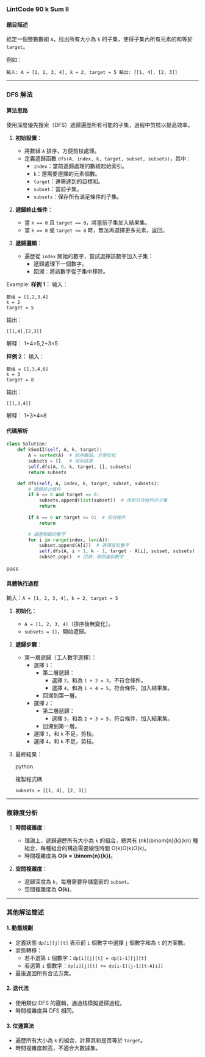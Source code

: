 
### **LintCode 90 k Sum II**

#### **題目描述**

給定一個整數數組 `A`，找出所有大小為 `k` 的子集，使得子集內所有元素的和等於 `target`。

例如：

`輸入: A = [1, 2, 3, 4], k = 2, target = 5 輸出: [[1, 4], [2, 3]]`

---

### **DFS 解法**

#### **算法思路**

使用深度優先搜索（DFS）遞歸遍歷所有可能的子集，過程中剪枝以提高效率。

1. **初始設置**：
    
    - 將數組 `A` 排序，方便剪枝處理。
    - 定義遞歸函數 `dfs(A, index, k, target, subset, subsets)`，其中：
        - `index`：當前遞歸處理的數組起始索引。
        - `k`：還需要選擇的元素個數。
        - `target`：還需達到的目標和。
        - `subset`：當前子集。
        - `subsets`：保存所有滿足條件的子集。
2. **遞歸終止條件**：
    
    - 當 `k == 0` 且 `target == 0`，將當前子集加入結果集。
    - 當 `k == 0` 或 `target <= 0` 時，無法再選擇更多元素，返回。
3. **遞歸邏輯**：
    
    - 遍歷從 `index` 開始的數字，嘗試選擇該數字加入子集：
        - 遞歸處理下一個數字。
        - 回溯：將該數字從子集中移除。

Example:
**样例 1：**
输入：
```
数组 = [1,2,3,4]
k = 2
target = 5
```
输出：
```
[[1,4],[2,3]]
```
解释：
1+4=5,2+3=5

**样例 2：**
输入：
```
数组 = [1,3,4,6]
k = 3
target = 8
```
输出：
```
[[1,3,4]]
```
解释：
1+3+4=8

#### **代碼解析**

```python
class Solution:
    def kSumII(self, A, k, target):
        A = sorted(A)  # 排序數組，方便剪枝
        subsets = []   # 保存結果
        self.dfs(A, 0, k, target, [], subsets)
        return subsets

    def dfs(self, A, index, k, target, subset, subsets):
        # 遞歸終止條件
        if k == 0 and target == 0:
            subsets.append(list(subset))  # 找到符合條件的子集
            return
        
        if k == 0 or target <= 0:  # 剪枝條件
            return

        # 遍歷剩餘的數字
        for i in range(index, len(A)):
            subset.append(A[i])  # 選擇當前數字
            self.dfs(A, i + 1, k - 1, target - A[i], subset, subsets)  # 遞歸處理下一層
            subset.pop()  # 回溯，移除當前數字

```
pass

#### **具體執行過程**

輸入：`A = [1, 2, 3, 4], k = 2, target = 5`

1. **初始化**：
    
    - `A = [1, 2, 3, 4]`（排序後無變化）。
    - `subsets = []`，開始遞歸。
2. **遞歸步驟**：
    
    - 第一層遞歸（工人數字選擇）：
        - 選擇 `1`：
            - 第二層遞歸：
                - 選擇 `2`，和為 `1 + 2 = 3`，不符合條件。
                - 選擇 `4`，和為 `1 + 4 = 5`，符合條件，加入結果集。
            - 回溯到第一層。
        - 選擇 `2`：
            - 第二層遞歸：
                - 選擇 `3`，和為 `2 + 3 = 5`，符合條件，加入結果集。
            - 回溯到第一層。
        - 選擇 `3`，和 `k` 不足，剪枝。
        - 選擇 `4`，和 `k` 不足，剪枝。
3. 最終結果：
    
    python
    
    複製程式碼
    
    `subsets = [[1, 4], [2, 3]]`
    

---

### **複雜度分析**

1. **時間複雜度**：
    
    - 理論上，遞歸遍歷所有大小為 `k` 的組合，總共有 (nk)\binom{n}{k}(kn​) 種組合，每種組合的構造需要線性時間 O(k)O(k)O(k)。
    - 時間複雜度為 **O(k × \binom{n}{k})**。
2. **空間複雜度**：
    
    - 遞歸深度為 `k`，每層需要存儲當前的 `subset`。
    - 空間複雜度為 **O(k)**。

---

### **其他解法簡述**

#### 1. **動態規劃**

- 定義狀態 `dp[i][j][t]` 表示前 `i` 個數字中選擇 `j` 個數字和為 `t` 的方案數。
- 狀態轉移：
    - 若不選第 `i` 個數字：`dp[i][j][t] = dp[i-1][j][t]`
    - 若選第 `i` 個數字：`dp[i][j][t] += dp[i-1][j-1][t-A[i]]`
- 最後返回所有合法方案。

#### 2. **迭代法**

- 使用類似 DFS 的邏輯，通過栈模擬遞歸過程。
- 時間複雜度與 DFS 相同。

#### 3. **位運算法**

- 遍歷所有大小為 `k` 的組合，計算其和是否等於 `target`。
- 時間複雜度較高，不適合大數據集。